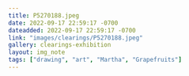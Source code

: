 ```yaml
---
title: P5270188.jpeg
date: 2022-09-17 22:59:17 -0700
dateadded: 2022-09-17 22:59:17 -0700
link: "images/clearings/P5270188.jpeg"
gallery: clearings-exhibition
layout: img_note
tags: ["drawing", "art", "Martha", "Grapefruits"]
--- 
```

